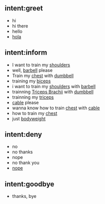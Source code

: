 ## intent:greet
- hi
- hi there
- hello
- [hola](greet)

## intent:inform
- I want to train my [shoulders](muscle)
- well, [barbell](facility) please
- Train my [chest](muscle) with [dumbbell](facility)
- training my [biceps](muscle)
- i want to train my [shoulders](muscle) with [barbell](facility)
- trainning [Triceps Brachii](muscle) with [dumbbell](facility)
- trainning my [triceps](muscle)
- [cable](facility) please
- wanna know how to train [chest](muscle) with [cable](facility)
- how to train my [chest](muscle)
- just [bodyweight](facility)

## intent:deny
- no
- no thanks
- nope
- no thank you
- [nope](deny)

## intent:goodbye
- thanks, bye
